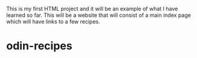 This is my first HTML project and it will be an example of what I have 
learned so far. This will be a website that will consist of a main index 
page which will have links to a few recipes.
# odin-recipes

